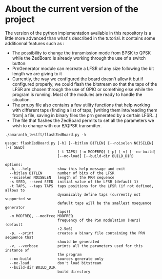 # About the current version of the project

The version of the python implementation available in this repository is a little more advanced than what's described in the tutorial. It contains some additionnal features such as :
+ The possibility to change the transmission mode from BPSK to QPSK while the ZedBoard is already working through the use of a switch button
+ PrnGenerator module can recreate a LFSR of any size following the bit length we are giving to it
+ Currently, the way we configured the board doesn't allow it but if configured properly, we could flash the bitstream so that the taps of the LFSR are chosen through the use of GPIO or something else while the program is running. Most of the modules are ready to handle the situation.
+ The prn.py file also contains a few utility functions that help working with different taps (finding a list of taps, \[writing them into/reading them from\] a file, saving in binary files the prn generated by a certain LFSR...)
+ The file that flashes the ZedBoard permits to set all the parameters we wish to change with our B/QPSK transmitter.

```
./amaranth_twstft/flashZedBoard.py -h

usage: flashZedBoard.py [-h] [--bitlen BITLEN] [--noiselen NOISELEN] [-s SEED]
                        [-t TAPS] [-m MODFREQ] [-p] [-v] [--no-build]
                        [--no-load] [--build-dir BUILD_DIR]

options:
  -h, --help            show this help message and exit
  --bitlen BITLEN       number of bits of the LFSR
  --noiselen NOISELEN   length of the PRN sequence
  -s SEED, --seed SEED  initial value of the LFSR (default 1)
  -t TAPS, --taps TAPS  taps positions for the LFSR (if not defined, allows to
                        dynamically define taps (currently not supported so
                        default taps will be the smallest msequence generator
                        taps))
  -m MODFREQ, --modfreq MODFREQ
                        frequency of the PSK modulation (Herz) (default
                        :2.5e6)
  -p, --print           creates a binary file containing the PRN sequence that
                        should be generated
  -v, --verbose         prints all the parameters used for this instance of
                        the program
  --no-build            sources generate only
  --no-load             don't load bitstream
  --build-dir BUILD_DIR
                        build directory
```
